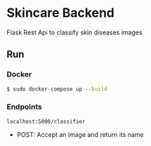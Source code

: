 # Skincare Backend
Flask Rest Api to classify skin diseases images 

## Run

### Docker

```bash
$ sudo docker-compose up --build
```

### Endpoints

```
localhost:5000/classifier
```
- POST: Accept an image and return its name
